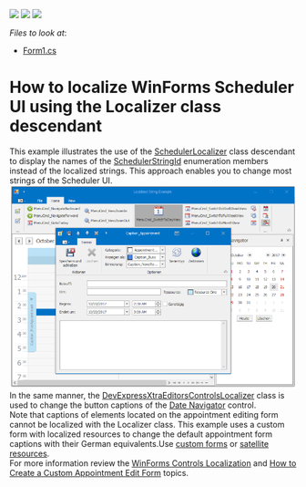 <!-- default badges list -->
![](https://img.shields.io/endpoint?url=https://codecentral.devexpress.com/api/v1/VersionRange/128635532/17.1.3%2B)
[![](https://img.shields.io/badge/Open_in_DevExpress_Support_Center-FF7200?style=flat-square&logo=DevExpress&logoColor=white)](https://supportcenter.devexpress.com/ticket/details/T391865)
[![](https://img.shields.io/badge/📖_How_to_use_DevExpress_Examples-e9f6fc?style=flat-square)](https://docs.devexpress.com/GeneralInformation/403183)
<!-- default badges end -->
<!-- default file list -->
*Files to look at*:

* [Form1.cs](./CS/SchedulerLocalizerExample/Form1.cs)
<!-- default file list end -->
# How to localize WinForms Scheduler UI using the Localizer class descendant


This example illustrates the use of the <a href="http://help.devexpress.com/#CoreLibraries/clsDevExpressXtraSchedulerLocalizationSchedulerLocalizertopic">SchedulerLocalizer</a> class descendant to display the names of the <a href="http://help.devexpress.com/#CoreLibraries/DevExpressXtraSchedulerLocalizationSchedulerStringIdEnumtopic">SchedulerStringId</a> enumeration members instead of the localized strings. This approach enables you to change most strings of the Scheduler UI.<br><img src="https://raw.githubusercontent.com/DevExpress-Examples/how-to-localize-winforms-scheduler-ui-using-the-localizer-class-descendant-t391865/17.1.3+/media/f2d821dd-fe35-41ce-b343-03af26e3da38.png"><br>In the same manner, the <a href="http://help.devexpress.com/#WindowsForms/clsDevExpressXtraEditorsControlsLocalizertopic">DevExpressXtraEditorsControlsLocalizer</a> class is used to change the button captions of the <a href="http://help.devexpress.com/#WindowsForms/CustomDocument1740">Date Navigator</a> control.<br>Note that captions of elements located on the appointment editing form cannot be localized with the Localizer class. This example uses a custom form with localized resources to change the default appointment form captions with their German equivalents.Use <a href="http://help.devexpress.com/#WindowsForms/CustomDocument15658">custom forms</a> or <a href="http://help.devexpress.com/#WindowsForms/CustomDocument5755">satellite resources</a>.<br>For more information review the <a href="http://help.devexpress.com/#WindowsForms/CustomDocument2405">WinForms Controls Localization</a> and <a href="http://help.devexpress.com/#WindowsForms/CustomDocument15658">How to Create a Custom Appointment Edit Form</a> topics.

<br/>


